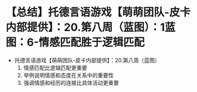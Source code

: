 # 【总结】托德言语游戏【萌萌团队-皮卡内部提供】：20.第八周（蓝图）：1蓝图：6-情感匹配胜于逻辑匹配

-   托德言语游戏【萌萌团队-皮卡内部提供】：20.第八周（蓝图）
    1.  情感匹配比逻辑匹配更重要
    2.  举例说明情感和态度在关系中的重要性
    3.  强调情感和经历的连接比具体活动更重要